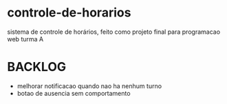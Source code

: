 # controle-de-horarios

sistema de controle de horários, feito como projeto final para programacao web turma A

# BACKLOG

- melhorar notificacao quando nao ha nenhum turno
- botao de ausencia sem comportamento